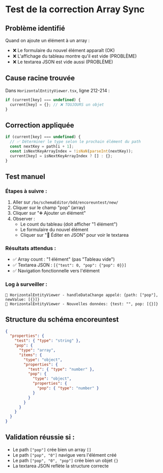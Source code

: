 # Test de la correction Array Sync

## Problème identifié
Quand on ajoute un élément à un array :
- ❌ Le formulaire du nouvel élément apparaît (OK)
- ❌ L'affichage du tableau montre qu'il est vide (PROBLÈME)
- ❌ Le textarea JSON est vide aussi (PROBLÈME)

## Cause racine trouvée
Dans `HorizontalEntityViewer.tsx`, ligne 212-214 :
```typescript
if (current[key] === undefined) {
  current[key] = {}; // ❌ TOUJOURS un objet
}
```

## Correction appliquée
```typescript
if (current[key] === undefined) {
  // ✅ Déterminer le type selon le prochain élément du path
  const nextKey = path[i + 1];
  const isNextKeyArrayIndex = !isNaN(parseInt(nextKey));
  current[key] = isNextKeyArrayIndex ? [] : {};
}
```

## Test manuel

### Étapes à suivre :
1. Aller sur `/bo/schemaEditor/bdd/encoreuntest/new/`
2. Cliquer sur le champ "pop" (array)
3. Cliquer sur "➕ Ajouter un élément"
4. Observer :
   - Le count du tableau (doit afficher "1 élément")
   - Le formulaire du nouvel élément
   - Cliquer sur "📝 Éditer en JSON" pour voir le textarea

### Résultats attendus :
- ✅ Array count : "1 élément" (pas "Tableau vide")
- ✅ Textarea JSON : `[{"test": 0, "pop": {"pop": 0}}]`
- ✅ Navigation fonctionnelle vers l'élément

### Log à surveiller :
```
🔧 HorizontalEntityViewer - handleDataChange appelé: {path: ["pop"], newValue: [{}]}
🔧 HorizontalEntityViewer - Nouvelles données: {test: "", pop: [{}]}
```

## Structure du schéma encoreuntest
```json
{
  "properties": {
    "test": { "type": "string" },
    "pop": {
      "type": "array",
      "items": {
        "type": "object",
        "properties": {
          "test": { "type": "number" },
          "pop": {
            "type": "object",
            "properties": {
              "pop": { "type": "number" }
            }
          }
        }
      }
    }
  }
}
```

## Validation réussie si :
- Le path `["pop"]` crée bien un array `[]`
- Le path `["pop", "0"]` navigue vers l'élément créé
- Le path `["pop", "0", "pop"]` crée bien un objet `{}`
- La textarea JSON reflète la structure correcte